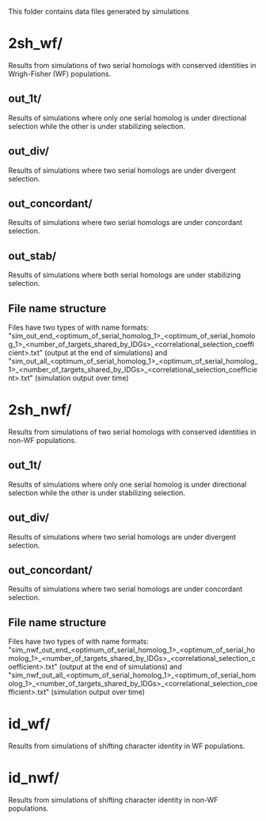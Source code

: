 This folder contains data files generated by simulations

# 2sh_wf/
Results from simulations of two serial homologs with conserved identities in Wrigh-Fisher (WF) populations.

## out_1t/
Results of simulations where only one serial homolog is under directional selection while the other is under stabilizing selection.

## out_div/
Results of simulations where two serial homologs are under divergent selection.

## out_concordant/
Results of simulations where two serial homologs are under concordant selection.

## out_stab/
Results of simulations where both serial homologs are under stabilizing selection.

## File name structure
Files have two types of with name formats:
"sim_out_end_<optimum_of_serial_homolog_1>\_<optimum_of_serial_homolog_1>\_<number_of_targets_shared_by_IDGs>\_<correlational_selection_coefficient>.txt" (output at the end of simulations)
and
"sim_out_all_<optimum_of_serial_homolog_1>\_<optimum_of_serial_homolog_1>\_<number_of_targets_shared_by_IDGs>\_<correlational_selection_coefficient>.txt" (simulation output over time)

# 2sh_nwf/
Results from simulations of two serial homologs with conserved identities in non-WF populations.

## out_1t/
Results of simulations where only one serial homolog is under directional selection while the other is under stabilizing selection.

## out_div/
Results of simulations where two serial homologs are under divergent selection.

## out_concordant/
Results of simulations where two serial homologs are under concordant selection.

## File name structure
Files have two types of with name formats:
"sim_nwf_out_end_<optimum_of_serial_homolog_1>\_<optimum_of_serial_homolog_1>\_<number_of_targets_shared_by_IDGs>\_<correlational_selection_coefficient>.txt" (output at the end of simulations)
and
"sim_nwf_out_all_<optimum_of_serial_homolog_1>\_<optimum_of_serial_homolog_1>\_<number_of_targets_shared_by_IDGs>\_<correlational_selection_coefficient>.txt" (simulation output over time)

# id_wf/
Results from simulations of shifting character identity in WF populations.

# id_nwf/
Results from simulations of shifting character identity in non-WF populations.

